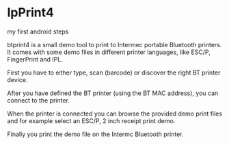 IpPrint4
========

my first android steps

btprint4 is a small demo tool to print to Intermec portable Bluetooth printers. It comes with some demo files in different printer languages, like ESC/P, FingerPrint and IPL.

First you have to either type, scan (barcode) or discover the right BT printer device.

After you have defined the BT printer (using the BT MAC address), you can connect to the printer.

When the printer is connected you can browse the provided demo print files and for example select an ESC/P, 2 inch receipt print demo.

Finally you print the demo file on the Intermc Bluetooth printer.
